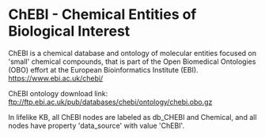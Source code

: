 # ChEBI - Chemical Entities of Biological Interest

ChEBI is a chemical database and ontology of molecular entities focused on 'small' chemical compounds,
that is part of the Open Biomedical Ontologies (OBO) effort at the European Bioinformatics Institute (EBI).  
https://www.ebi.ac.uk/chebi/

ChEBI ontology download link: ftp://ftp.ebi.ac.uk/pub/databases/chebi/ontology/chebi.obo.gz

In lifelike KB, all ChEBI nodes are labeled as db_CHEBI and Chemical, and all nodes have property 'data_source' with value 'ChEBI'.
